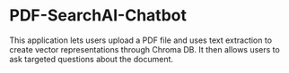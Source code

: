 # PDF-SearchAI-Chatbot

This application lets users upload a PDF file and uses text extraction to create vector representations through Chroma DB. 
It then allows users to ask targeted questions about the document.


